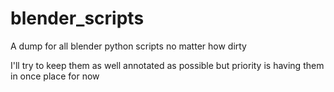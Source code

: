# blender_scripts
A dump for all blender python scripts no matter how dirty

I'll try to keep them as well annotated as possible but priority is having them in once place for now